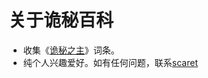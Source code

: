 # 关于诡秘百科

+ 收集《[诡秘之主](https://book.qidian.com/info/1010868264)》词条。
+ 纯个人兴趣爱好。如有任何问题，联系[scaret](https://github.com/scaret)
